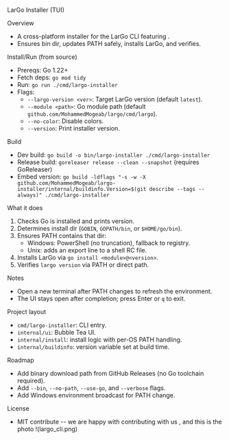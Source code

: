 LarGo Installer (TUI)

Overview
- A cross-platform installer for the LarGo CLI featuring .
- Ensures bin dir, updates PATH safely, installs LarGo, and verifies.

Install/Run (from source)
- Prereqs: Go 1.22+
- Fetch deps: `go mod tidy`
- Run: `go run ./cmd/largo-installer`
- Flags:
  - `--largo-version <ver>`: Target LarGo version (default `latest`).
  - `--module <path>`: Go module path (default `github.com/MohammedMogeab/largo/cmd/largo`).
  - `--no-color`: Disable colors.
  - `--version`: Print installer version.

Build
- Dev build: `go build -o bin/largo-installer ./cmd/largo-installer`
- Release build: `goreleaser release --clean --snapshot` (requires GoReleaser)
- Embed version:
  `go build -ldflags "-s -w -X github.com/MohammedMogeab/largo-installer/internal/buildinfo.Version=$(git describe --tags --always)" ./cmd/largo-installer`

What it does
1) Checks Go is installed and prints version.
2) Determines install dir (`GOBIN`, `GOPATH/bin`, or `$HOME/go/bin`).
3) Ensures PATH contains that dir:
   - Windows: PowerShell (no truncation), fallback to registry.
   - Unix: adds an export line to a shell RC file.
4) Installs LarGo via `go install <module>@<version>`.
5) Verifies `largo version` via PATH or direct path.

Notes
- Open a new terminal after PATH changes to refresh the environment.
- The UI stays open after completion; press Enter or `q` to exit.

Project layout
- `cmd/largo-installer`: CLI entry.
- `internal/ui`: Bubble Tea UI.
- `internal/install`: install logic with per-OS PATH handling.
- `internal/buildinfo`: version variable set at build time.

Roadmap
- Add binary download path from GitHub Releases (no Go toolchain required).
- Add `--bin`, `--no-path`, `--use-go`, and `--verbose` flags.
- Add Windows environment broadcast for PATH change.

License
- MIT
contribute
--  we are happy with contributing with us ,
and this is the photo !(largo_cli.png)
